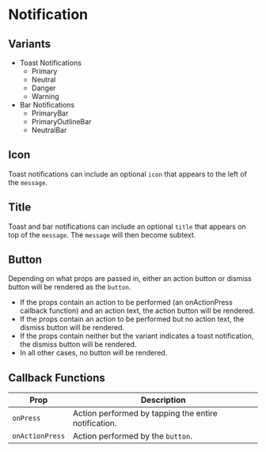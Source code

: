 # Notification

## Variants

- Toast Notifications
  - Primary
  - Neutral
  - Danger
  - Warning
- Bar Notifications
  - PrimaryBar
  - PrimaryOutlineBar
  - NeutralBar

## Icon

Toast notifications can include an optional `icon` that appears to the left of the `message`.

## Title

Toast and bar notifications can include an optional `title` that appears on top of the `message`. The `message` will then become subtext.

## Button

Depending on what props are passed in, either an action button or dismiss button will be rendered as the `button`.

- If the props contain an action to be performed (an onActionPress callback function) and an action text, the action button will be rendered.
- If the props contain an action to be performed but no action text, the dismiss button will be rendered.
- If the props contain neither but the variant indicates a toast notification, the dismiss button will be rendered.
- In all other cases, no button will be rendered.

## Callback Functions

| Prop            | Description                                          |
| --------------- | ---------------------------------------------------- |
| `onPress`       | Action performed by tapping the entire notification. |
| `onActionPress` | Action performed by the `button`.                    |
